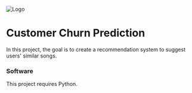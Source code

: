 ![Logo](https://images.unsplash.com/photo-1611339555312-e607c8352fd7?ixlib=rb-1.2.1&ixid=MnwxMjA3fDB8MHxwaG90by1wYWdlfHx8fGVufDB8fHx8&auto=format&fit=crop&w=1074&q=80)

# Customer Churn Prediction

In this project, the goal is to create a recommendation system to suggest users' similar songs.

### Software
This project requires Python.
